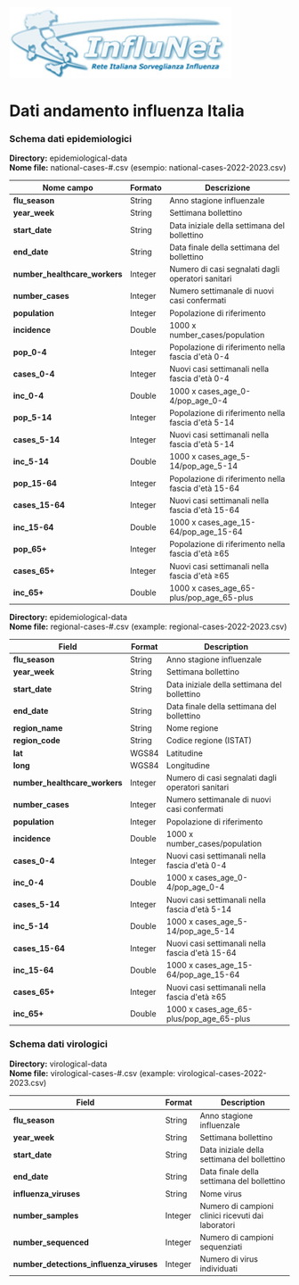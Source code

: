 <a href="https://w3.iss.it/site/rmi/influnet/pagine/rapportoinflunet.aspx"><img src="https://github.com/fbranda/dati-epidemiologici/blob/main/assets/img/logo-influnet.jpg" alt="Influenza" data-canonical-src="https://github.com/fbranda/dati-epidemiologici/blob/main/assets/img/logo-influnet.jpg" width="400"/></a>

# Dati andamento influenza Italia

### Schema dati epidemiologici

**Directory:**  epidemiological-data<br>
**Nome file:** national-cases-#.csv (esempio: national-cases-2022-2023.csv)<br>


| Nome campo                 | Formato                       |Descrizione                      
|-----------------------------|-----------------------------------|-------------------------------|
| **flu_season**      | String       | Anno stagione influenzale  |
| **year_week**     |  String       | Settimana bollettino   |
| **start_date**     |  String       | Data iniziale della settimana del bollettino   |
| **end_date**     |  String       | Data finale della settimana del bollettino   |
| **number_healthcare_workers**   | Integer | Numero di casi segnalati dagli operatori sanitari  |
| **number_cases**  | Integer | Numero settimanale di nuovi casi confermati  |
| **population** | Integer | Popolazione di riferimento |
| **incidence** | Double | 1000 x number_cases/population |
| **pop_0-4** | Integer | Popolazione di riferimento nella fascia d'età 0-4  |
| **cases_0-4** | Integer | Nuovi casi settimanali nella fascia d'età 0-4  |
| **inc_0-4** | Double | 1000 x cases_age_0-4/pop_age_0-4  |
| **pop_5-14** | Integer | Popolazione di riferimento nella fascia d'età 5-14 |
| **cases_5-14** | Integer | Nuovi casi settimanali nella fascia d'età 5-14   |
| **inc_5-14** | Double | 1000 x cases_age_5-14/pop_age_5-14  |
| **pop_15-64** | Integer | Popolazione di riferimento nella fascia d'età 15-64  |
| **cases_15-64** | Integer | Nuovi casi settimanali nella fascia d'età 15-64   |
| **inc_15-64** | Double | 1000 x cases_age_15-64/pop_age_15-64  |
| **pop_65+** | Integer | Popolazione di riferimento nella fascia d'età ≥65   |
| **cases_65+** | Integer | Nuovi casi settimanali nella fascia d'età ≥65 |
| **inc_65+** | Double | 1000 x cases_age_65-plus/pop_age_65-plus  |

**Directory:**  epidemiological-data<br>
**Nome file:** regional-cases-#.csv (example: regional-cases-2022-2023.csv)<br>

| Field                 | Format                       |Description                      
|-----------------------------|-----------------------------------|-------------------------------|
| **flu_season**      | String       | Anno stagione influenzale  |
| **year_week**     |  String       | Settimana bollettino   |
| **start_date**     |  String       | Data iniziale della settimana del bollettino   |
| **end_date**     |  String       | Data finale della settimana del bollettino   |
| **region_name**     |  String       | Nome regione   |
| **region_code**     |  String       | Codice regione (ISTAT) |
| **lat**     |  WGS84       | Latitudine   |
| **long**     |  WGS84       | Longitudine   |
| **number_healthcare_workers**   | Integer | Numero di casi segnalati dagli operatori sanitari  |
| **number_cases**  | Integer | Numero settimanale di nuovi casi confermati  |
| **population** | Integer | Popolazione di riferimento |
| **incidence** | Double | 1000 x number_cases/population |
| **cases_0-4** | Integer | Nuovi casi settimanali nella fascia d'età 0-4  |
| **inc_0-4** | Double | 1000 x cases_age_0-4/pop_age_0-4  |
| **cases_5-14** | Integer | Nuovi casi settimanali nella fascia d'età 5-14   |
| **inc_5-14** | Double | 1000 x cases_age_5-14/pop_age_5-14  |
| **cases_15-64** | Integer | Nuovi casi settimanali nella fascia d'età 15-64   |
| **inc_15-64** | Double | 1000 x cases_age_15-64/pop_age_15-64  |
| **cases_65+** | Integer | Nuovi casi settimanali nella fascia d'età ≥65 |
| **inc_65+** | Double | 1000 x cases_age_65-plus/pop_age_65-plus  |



### Schema dati virologici

**Directory:**  virological-data<br>
**Nome file:** virological-cases-#.csv (example: virological-cases-2022-2023.csv)<br>


| Field                 | Format                       |Description                      
|-----------------------------|-----------------------------------|-------------------------------|
| **flu_season**      | String       | Anno stagione influenzale  |
| **year_week**     |  String       | Settimana bollettino |
| **start_date**     |  String       | Data iniziale della settimana del bollettino   |
| **end_date**     |  String       | Data finale della settimana del bollettino   |
| **influenza_viruses**  |  String       |  Nome virus  |
| **number_samples** | Integer | Numero di campioni clinici ricevuti dai laboratori  |
| **number_sequenced** | Integer | Numero di campioni sequenziati |
| **number_detections_influenza_viruses** | Integer | Numero di virus individuati |


